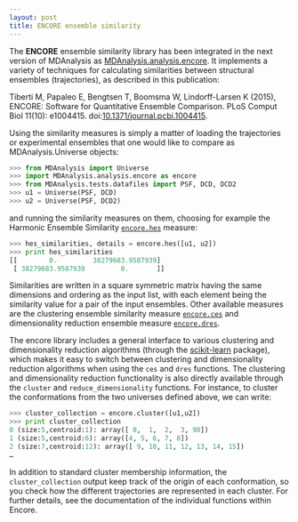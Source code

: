 ```yaml
---
layout: post
title: ENCORE ensemble similarity
---
```


The **ENCORE** ensemble similarity library has been integrated in the next
version of MDAnalysis as [MDAnalysis.analysis.encore][encore]. It implements a
variety of techniques for calculating similarities between structural ensembles
(trajectories), as described in this publication:

Tiberti M, Papaleo E, Bengtsen T, Boomsma W, Lindorff-Larsen K (2015), ENCORE:
Software for Quantitative Ensemble Comparison. PLoS Comput Biol 11(10):
e1004415.
doi:[10.1371/journal.pcbi.1004415](http://doi.org/10.1371/journal.pcbi.1004415).

Using the similarity measures is simply a matter of loading the trajectories or
experimental ensembles that one would like to compare as MDAnalysis.Universe
objects:

```python
>>> from MDAnalysis import Universe
>>> import MDAnalysis.analysis.encore as encore
>>> from MDAnalysis.tests.datafiles import PSF, DCD, DCD2
>>> u1 = Universe(PSF, DCD)
>>> u2 = Universe(PSF, DCD2)
```

and running the similarity measures on them, choosing for example the Harmonic
Ensemble Similarity [`encore.hes`][hes] measure:

```python
>>> hes_similarities, details = encore.hes([u1, u2])
>>> print hes_similarities
[[        0.         38279683.9587939]
 [ 38279683.9587939         0.       ]]
```

Similarities are written in a square symmetric matrix having the same dimensions
and ordering as the input list, with each element being the similarity value for
a pair of the input ensembles. Other available measures are the clustering
ensemble similarity measure [`encore.ces`][ces] and dimensionality reduction
ensemble measure [`encore.dres`][dres].

The encore library includes a general interface to various clustering and
dimensionality reduction algorithms (through
the [scikit-learn](http://scikit-learn.org/) package), which makes it easy to
switch between clustering and dimensionality reduction algorithms when using the
`ces` and `dres` functions. The clustering and dimensionality reduction
functionality is also directly available through the `cluster` and
`reduce_dimensionality` functions. For instance, to cluster the conformations
from the two universes defined above, we can write:

```python
>>> cluster_collection = encore.cluster([u1,u2])
>>> print cluster_collection
0 (size:5,centroid:1): array([ 0,  1,  2,  3, 98])
1 (size:5,centroid:6): array([4, 5, 6, 7, 8])
2 (size:7,centroid:12): array([ 9, 10, 11, 12, 13, 14, 15])
…
```

In addition to standard cluster membership information, the `cluster_collection`
output keep track of the origin of each conformation, so you check how the
different trajectories are represented in each cluster. For further details, see
the documentation of the individual functions within Encore.


[encore]: http://devdocs.mdanalysis.org/documentation_pages/analysis/encore.html
[hes]: http://devdocs.mdanalysis.org/documentation_pages/analysis/encore/similarity.html#MDAnalysis.analysis.encore.similarity.hes
[ces]: http://devdocs.mdanalysis.org/documentation_pages/analysis/encore/similarity.html#MDAnalysis.analysis.encore.similarity.ces
[dres]: http://devdocs.mdanalysis.org/documentation_pages/analysis/encore/similarity.html#MDAnalysis.analysis.encore.similarity.dres
